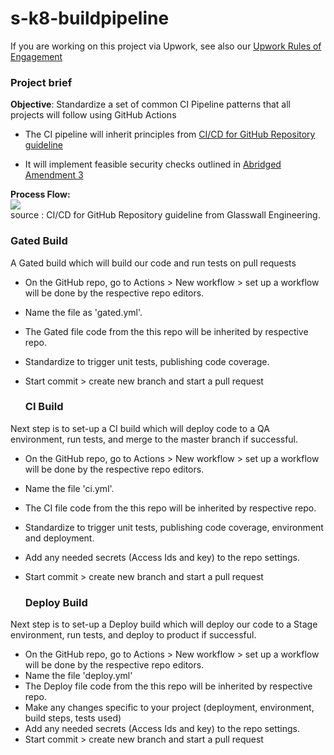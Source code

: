 # s-k8-buildpipeline

If you are working on this project via Upwork, see also our [Upwork Rules of Engagement](https://github.com/filetrust/Open-Source/blob/master/upwork/rules-of-engagement.md)

### Project brief

**Objective**: Standardize a set of common CI Pipeline patterns that all projects will follow  using GitHub Actions

 - The CI pipeline will inherit principles from [CI/CD for GitHub Repository guideline](https://engineering.glasswallsolutions.com/docs/guides/ci-cd-pipeline) 

 - It will implement feasible security checks outlined in [Abridged Amendment 3](https://github.com/filetrust/program-icap/wiki/Abridged-Amendment-3)  

**Process Flow:**
<br><img src="https://engineering.glasswallsolutions.com/img/CI-CD.png" /><br>
source : CI/CD for GitHub Repository guideline from Glasswall Engineering.

   ### Gated Build
A Gated build which will build our code and run tests on pull requests

 - On the GitHub repo, go to Actions > New workflow > set up a workflow will be done by the respective repo editors. 
 - Name the file as 'gated.yml'.  
 - The Gated file code from the this repo will be inherited by respective repo. 
 - Standardize to trigger unit tests, publishing code coverage. 
 - Start commit > create new branch and start a pull
   request

   ### CI Build
Next step is to set-up a CI build which will deploy code to a QA environment, run tests, and merge to the master branch if successful.

 - On the GitHub repo, go to Actions > New workflow > set up a workflow will be done by the respective repo editors. 
 - Name the file 'ci.yml'. 
 - The CI file code from the this repo will be inherited by respective repo. 
 - Standardize to trigger unit tests, publishing code coverage,  environment and deployment. 
 - Add any needed secrets (Access Ids and key) to the repo settings. 
 - Start commit > create new branch and start
   a pull request

   ### Deploy Build
Next step is to set-up a Deploy build which will deploy our code to a Stage environment, run tests, and deploy to product if successful.

 - On the GitHub repo, go to Actions > New workflow > set up a workflow will be done by the respective repo editors. 
 - Name the file  'deploy.yml' 
 - The Deploy file code from the this repo will be inherited by respective repo. 
 - Make any changes specific to your project (deployment, environment, build steps, tests used) 
 - Add any needed secrets (Access Ids and key) to the repo settings. 
 - Start
   commit > create new branch and start a pull request
